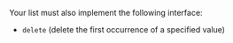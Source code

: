 Your list must also implement the following interface:
- `delete` (delete the first occurrence of a specified value)
